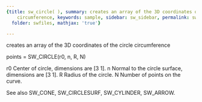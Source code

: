 ```yaml
---
{title: sw_circle( ), summary: creates an array of the 3D coordinates of the circle
    circumference, keywords: sample, sidebar: sw_sidebar, permalink: sw_circle.html,
  folder: swfiles, mathjax: 'true'}

---
```

creates an array of the 3D coordinates of the circle circumference
 
points = SW_CIRCLE(r0, n, R, N) 
 
r0    Center of circle, dimensions are [3 1].
n     Normal to the circle surface, dimensions are [3 1].
R     Radius of the circle.
N     Number of points on the curve.
 
See also SW_CONE, SW_CIRCLESURF, SW_CYLINDER, SW_ARROW.
 


